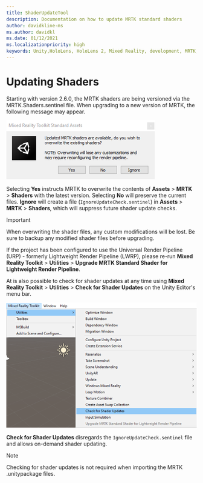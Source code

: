 ```yaml
---
title: ShaderUpdateTool
description: Documentation on how to update MRTK standard shaders
author: davidkline-ms
ms.author: davidkl
ms.date: 01/12/2021
ms.localizationpriority: high
keywords: Unity,HoloLens, HoloLens 2, Mixed Reality, development, MRTK,
---
```


# Updating Shaders

Starting with version 2.6.0, the MRTK shaders are being versioned via the MRTK.Shaders.sentinel file. When upgrading to a new version of MRTK, the following message may appear.

![Update shaders prompt](../images/tools/UpdateShaderPrompt.png)

Selecting **Yes** instructs MRTK to overwrite the contents of **Assets** > **MRTK** > **Shaders** with the latest version. Selecting **No** will preserve the current files. **Ignore** will create a file (`IgnoreUpdateCheck.sentinel`) in **Assets** > **MRTK** > **Shaders**, which will suppress future shader update checks.

> [!IMPORTANT]
> When overwriting the shader files, any custom modifications will be lost. Be sure to backup any modified shader files before upgrading.
>
> If the project has been configured to use the Universal Render Pipeline (URP) - formerly Lightweight Render Pipeline (LWRP), please re-run **Mixed Reality Toolkit** > **Utilities** >
> **Upgrade MRTK Standard Shader for Lightweight Render Pipeline**.

At is also possible to check for shader updates at any time using **Mixed Reality Toolkit** > **Utilities** > **Check for Shader Updates** on the Unity Editor's menu bar.

![Check for shader updates](../images/tools/ShaderUpdateMenu.png)

**Check for Shader Updates** disregards the `IgnoreUpdateCheck.sentinel` file and allows on-demand shader updating.

> [!NOTE]
> Checking for shader updates is not required when importing the MRTK .unitypackage files.
